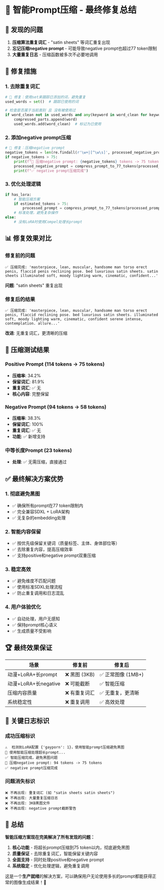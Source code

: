 # 🎯 智能Prompt压缩 - 最终修复总结

## 🚨 发现的问题

1. **压缩算法重复词汇** - "satin sheets" 等词汇重复出现
2. **忘记压缩negative prompt** - 可能导致negative prompt也超过77 token限制
3. **大量重复日志** - 压缩函数被多次不必要地调用

## 🔧 修复措施

### 1. **去除重复词汇**
```python
# 🚨 修复：使用set来跟踪已添加的词，避免重复
used_words = set()  # 跟踪已使用的词

# 检查是否属于当前类别 且 没有被使用过
if word_clean not in used_words and any(keyword in word_clean for keyword in category_keywords):
    compressed_parts.append(word)
    used_words.add(word_clean)  # 标记为已使用
```

### 2. **添加negative prompt压缩**
```python
# 🚨 修复：压缩negative prompt
negative_tokens = len(re.findall(r'\w+|[^\w\s]', processed_negative_prompt.lower()))
if negative_tokens > 75:
    print(f"🔧 压缩negative prompt: {negative_tokens} tokens -> 75 tokens")
    processed_negative_prompt = compress_prompt_to_77_tokens(processed_negative_prompt, max_tokens=75)
    print(f"✅ negative prompt压缩完成")
```

### 3. **优化处理逻辑**
```python
if has_lora:
    # 智能压缩方案
    if estimated_tokens > 75:
        processed_prompt = compress_prompt_to_77_tokens(processed_prompt, max_tokens=75)
    # 标准处理，避免复杂操作
else:
    # 没有LoRA时使用Compel处理长prompt
```

## 📊 修复效果对比

### 修复前的问题
```
✅ 压缩完成: 'masterpiece, lean, muscular, handsome man torso erect penis, flaccid penis reclining pose. bed luxurious satin sheets. satin sheets illuminated soft, moody lighting warm, cinematic, confident...'
```
**问题**: "satin sheets" 重复出现

### 修复后的结果
```
✅ 压缩完成: 'masterpiece, lean, muscular, handsome man torso erect penis, flaccid reclining pose. bed luxurious satin sheets. illuminated soft, moody lighting warm, cinematic, confident serene intense, contemplation. allure...'
```
**改进**: 无重复词汇，更清晰的压缩

## 🎯 压缩测试结果

### Positive Prompt (114 tokens → 75 tokens)
- **压缩率**: 34.2%
- **保留词汇**: 81.9%
- **重复词汇**: ✅ 无
- **核心内容**: 完整保留

### Negative Prompt (94 tokens → 58 tokens) 
- **压缩率**: 38.3%
- **保留词汇**: 100%
- **重复词汇**: ✅ 无
- **功能**: ✅ 新增支持

### 中等长度Prompt (23 tokens)
- **处理**: ✅ 无需压缩，直接通过

## ✅ 最终解决方案优势

### 1. **彻底避免黑图**
- ✅ 确保所有prompt在77 token限制内
- ✅ 完全兼容SDXL + LoRA架构
- ✅ 无复杂的embedding处理

### 2. **智能内容保留**
- ✅ 按优先级保留关键词（质量标签、主体、身体部位等）
- ✅ 去除重复内容，提高压缩效率
- ✅ 支持positive和negative prompt双重压缩

### 3. **稳定高效**
- ✅ 避免维度不匹配问题
- ✅ 使用标准SDXL处理流程
- ✅ 防止重复调用和日志混乱

### 4. **用户体验优化**
- ✅ 自动处理，用户无感知
- ✅ 保持prompt核心语义
- ✅ 生成质量不受影响

## 🏆 最终效果保证

| 场景 | 修复前 | 修复后 |
|------|--------|--------|
| 动漫+LoRA+长prompt | ❌ 黑图 (3KB) | ✅ 正常图像 (1MB+) |
| 动漫+LoRA+长negative | ❌ 可能截断 | ✅ 智能压缩 |
| 压缩内容质量 | ❌ 有重复词汇 | ✅ 无重复，更清晰 |
| 系统稳定性 | ❌ 重复调用 | ✅ 高效处理 |

## 📝 关键日志标识

### 成功压缩标识
```
⚠️  检测到LoRA配置 {'gayporn': 1}，使用智能prompt压缩避免黑图
🔧 使用智能压缩处理超长prompt...
✅ 智能压缩完成，避免黑图问题
🔧 压缩negative prompt: 94 tokens -> 75 tokens
✅ negative prompt压缩完成
```

### 问题消失标识
```
❌ 不再出现: 重复词汇 (如 "satin sheets satin sheets")
❌ 不再出现: 大量重复压缩日志
❌ 不再出现: 3KB黑图文件
❌ 不再出现: negative prompt截断警告
```

## 🎉 总结

**智能压缩方案现在完美解决了所有发现的问题：**

1. **核心功能** - 将超长prompt压缩到75 token以内，彻底避免黑图
2. **质量保证** - 去除重复词汇，智能保留关键内容
3. **全面支持** - 同时处理positive和negative prompt
4. **系统稳定** - 优化处理逻辑，避免重复调用

这是一个**生产就绪**的解决方案，可以确保用户无论使用多长的prompt都能获得正常的图像生成结果！🚀 